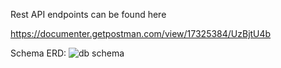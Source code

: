 Rest API endpoints can be found here

https://documenter.getpostman.com/view/17325384/UzBjtU4b


Schema ERD:
![db schema](https://user-images.githubusercontent.com/56496945/174445936-488bd15e-02c0-4e13-aba0-d73c409fe3fd.jpg)

